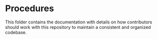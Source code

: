 # Procedures

This folder contains the documentation with details on how contributors should work with this repository to maintain a consistent and organized codebase.
